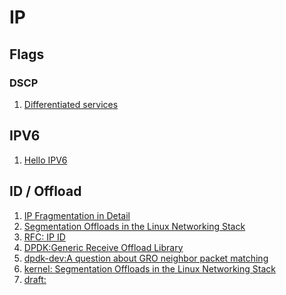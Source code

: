 # IP

## Flags

### DSCP
1. [Differentiated services](https://en.wikipedia.org/wiki/Differentiated_services)


## IPV6
1. [Hello IPV6](https://metebalci.com/blog/hello-ipv6/)


## ID / Offload
1. [IP Fragmentation in Detail](https://packetpushers.net/ip-fragmentation-in-detail/)
2. [Segmentation Offloads in the Linux Networking Stack
](https://www.kernel.org/doc/Documentation/networking/segmentation-offloads.txt)
3. [RFC: IP ID](https://datatracker.ietf.org/doc/html/rfc6864)
4. [DPDK:Generic Receive Offload Library](https://doc.dpdk.org/guides/prog_guide/generic_receive_offload_lib.html#tcp-ipv4-gro)
5. [dpdk-dev:A question about GRO neighbor packet matching](https://mails.dpdk.org/archives/dev/2017-December/083125.html)
6. [kernel: Segmentation Offloads in the Linux Networking Stack](https://www.kernel.org/doc/Documentation/networking/segmentation-offloads.txt)
7. [draft:](https://tools.ietf.org/id/draft-briscoe-intarea-ipv4-id-reuse-04.html)
